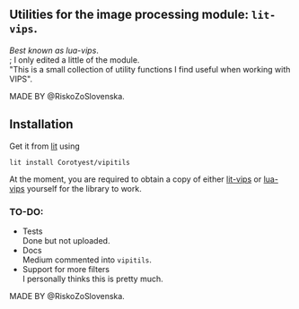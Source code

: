## Utilities for the image processing module: `lit-vips`.

*Best known as lua-vips*.<br>
;  I only edited a little of the module.<br>
  "This is a small collection of utility functions I find useful when working with VIPS".

MADE BY @RiskoZoSlovenska.


## Installation

Get it from [lit](https://luvit.io/lit.html#vips-utils) using

```
lit install Corotyest/vipitils
```

At the moment, you are required to obtain a copy of either [lit-vips](https://github.com/Bilal2453/lit-vips) or [lua-vips](https://github.com/libvips/lua-vips/tree/master) yourself for the library to work.


### TO-DO:
* Tests <br>
  Done but not uploaded.
* Docs <br>
  Medium commented into `vipitils`.
* Support for more filters <br>
  I personally thinks this is pretty much.
  
MADE BY @RiskoZoSlovenska.
